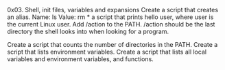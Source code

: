 0x03. Shell, init files, variables and expansions
Create a script that creates an alias. Name: ls Value: rm *
a script that prints hello user, where user is the current Linux user.
Add /action to the PATH. /action should be the last directory the shell looks into when looking for a program.


Create a script that counts the number of directories in the PATH.
Create a script that lists environment variables.
Create a script that lists all local variables and environment variables, and functions.
